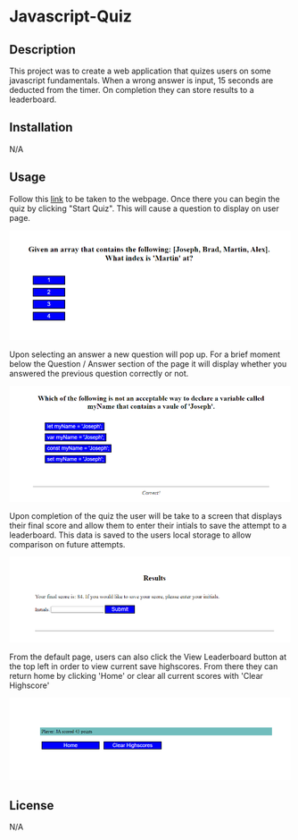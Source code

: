 # Javascript-Quiz
## Description
 
 This project was to create a web application that quizes users on some javascript fundamentals. When a wrong answer
 is input, 15 seconds are deducted from the timer. On completion they can store results to a leaderboard.
## Installation

N/A


## Usage

Follow this [link](https://josephfanderson.github.io/Javascript-Quiz) to be taken to the webpage. Once there you can begin the quiz by clicking "Start Quiz". This will cause a question to display on user page. 

![Quiz begins](./assets/images/questionExample.png)

Upon selecting an answer a new question will pop up. For a brief moment below the Question / Answer section of the page it will display whether you answered the previous question
correctly or not.

![Display if answer correct](./assets/images/rightAnswer.png)

Upon completion of the quiz the user will be take to a screen that displays their final score and allow them to enter their intials to save the attempt to a leaderboard. This data is saved to the users local storage to allow comparison on future attempts.

![Results Page](./assets/images/Results.png)

From the default page, users can also click the View Leaderboard button at the top left in order to view current save highscores. From there they can return home by clicking 'Home' or clear all current scores with 'Clear Highscore'

![Leaderboard](./assets/images/leaderboard.png)

## License

N/A
